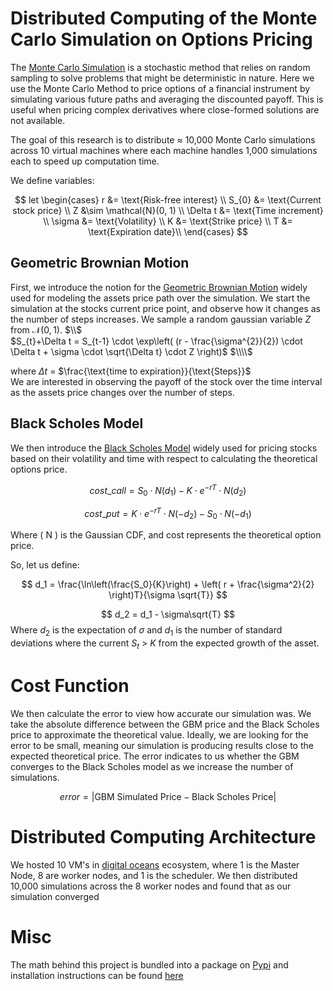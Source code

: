 # Distributed Computing of the Monte Carlo Simulation on Options Pricing

The [Monte Carlo Simulation](https://en.wikipedia.org/wiki/Monte_Carlo_method) is a stochastic method that relies on random sampling to solve problems that might be deterministic in nature. Here we use the Monte Carlo Method to price options of a financial instrument by simulating various future paths and averaging the discounted payoff. This is useful when pricing complex derivatives where close-formed solutions are not available.

The goal of this research is to distribute $\approx$ 10,000 Monte Carlo simulations across 10 virtual machines where each machine handles 1,000 simulations each to speed up computation time.

We define variables:

$$
let \begin{cases}
r &= \text{Risk-free interest} \\
S_{0} &= \text{Current stock price} \\
Z &\sim \mathcal{N}(0, 1) \\
\Delta t &= \text{Time increment} \\
\sigma &= \text{Volatility} \\
K &= \text{Strike price} \\
T &= \text{Expiration date}\\
\end{cases}
$$

## Geometric Brownian Motion

First, we introduce the notion for the [Geometric Brownian Motion](https://en.wikipedia.org/wiki/Geometric_Brownian_motion) widely used for modeling the assets price path over the simulation. We start the simulation at the stocks current price point, and observe how it changes as the number of steps increases. We sample a random gaussian variable $Z$ from $\mathcal{N}(0,1)$. $\\$\
$S_{t}+\Delta t = S_{t-1} \cdot \exp\left( (r - \frac{\sigma^{2}}{2}) \cdot \Delta t + \sigma \cdot \sqrt{\Delta t} \cdot Z \right)$ $\\\\$

where $\Delta t$ = $\frac{\text{time to expiration}}{\text{Steps}}$\
We are interested in observing the payoff of the stock over the time interval as the assets price changes over the number of steps.

## Black Scholes Model

We then introduce the [Black Scholes Model](https://en.wikipedia.org/wiki/Black%E2%80%93Scholes_model) widely used for pricing stocks based on their volatility and time with respect to calculating the theoretical options price.

$$ cost\_{call} = S_0 \cdot N(d_1) - K \cdot e^{-rT} \cdot N(d_2) $$

$$ cost\_{put} = K \cdot e^{-rT} \cdot N(-d_2) - S_0 \cdot N(-d_1) $$

Where \( N \) is the Gaussian CDF, and cost represents the theoretical option price.

So, let us define:

$$ d_1 = \frac{\ln\left(\frac{S_0}{K}\right) + \left( r + \frac{\sigma^2}{2} \right)T}{\sigma \sqrt{T}} $$

$$ d_2 = d_1 - \sigma\sqrt{T} $$
Where $d_2$ is the expectation of $\sigma$ and $d_1$ is the number of standard deviations where the current $S_t$ > $K$ from the expected growth of the asset.

# Cost Function

We then calculate the error to view how accurate our simulation was. We take the absolute difference between the GBM price and the Black Scholes price to approximate the theoretical value. Ideally, we are looking for the error to be small, meaning our simulation is producing results close to the expected theoretical price. The error indicates to us whether the GBM converges to the Black Scholes model as we increase the number of simulations.

$$ error = | \text{GBM Simulated Price} - \text{Black Scholes Price} | $$

# Distributed Computing Architecture

We hosted 10 VM's in [digital oceans](https://www.digitalocean.com/?utm_campaign=&utm_adgroup=&_keyword=digital%20ocean&_device=c&_adposition=&utm_content=&utm_medium=&utm_source=google&gad_source=1&gclid=CjwKCAjwx4O4BhAnEiwA42SbVGPd3FV9jRBghMXYhcsiOsN7E9DckmcgPRoOFcq0reL170Vf2X3faBoCasMQAvD_BwE) ecosystem, where 1 is the Master Node, 8 are worker nodes, and 1 is the scheduler. We then distributed 10,000 simulations across the 8 worker nodes and found that as our simulation converged

# Misc

The math behind this project is bundled into a package on [Pypi](https://pypi.org/manage/project/mc-option-simulator-yale/releases/) and installation instructions can be found [here](https://github.com/yalehacks/MonteMath/blob/main/MonteCarloPricing/readme.MD)
